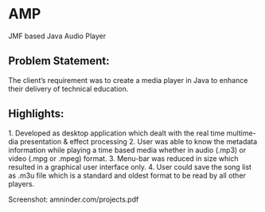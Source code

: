 AMP
===

JMF based Java Audio Player

<h2>Problem Statement:</h2> 
The client’s requirement was to create a media player in Java to enhance their delivery of technical education.

<h2>Highlights:</h2>
1. Developed as desktop application which dealt with the real time multime- dia presentation & effect processing
2. User was able to know the metadata information while playing a time based media whether in audio (.mp3) or video (.mpg or .mpeg) format.
3. Menu-bar was reduced in size which resulted in a graphical user interface only.
4. User could save the song list as .m3u file which is a standard and oldest format to be read by all other players.

Screenshot: amninder.com/projects.pdf
